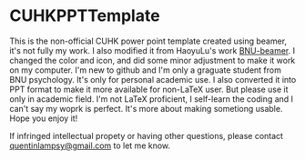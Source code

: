 # CUHKPPTTemplate

This is the non-official CUHK power point template created using beamer, it's not fully my work. I also modified it from HaoyuLu's work [BNU-beamer](https://github.com/HaoyuLu1022/BNU-beamer). I changed the color and icon, and did some minor adjustment to make it work on my computer. I'm new to github and I'm only a graguate student from BNU psychology. It's only for personal academic use. I also converted it into PPT format to make it more available for non-LaTeX user. But please use it only in academic field. I'm not LaTeX proficient, I self-learn the coding and I can't say my woprk is perfect. It's more about making sometiong usable. Hope you enjoy it!

If infringed intellectual propety or having other questions, please contact quentinlampsy@gmail.com to let me know.
